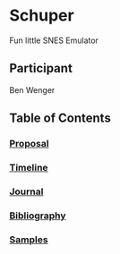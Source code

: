 # Schuper
Fun little SNES Emulator

## Participant
Ben Wenger

## Table of Contents

### [Proposal](proposal.md) 

### [Timeline](timeline.md)

### [Journal](journal.md)

### [Bibliography](bibliography.md)

### [Samples](samples.md)